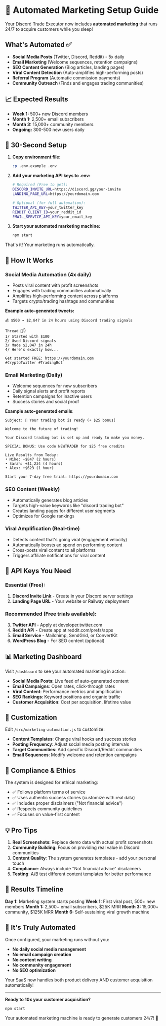 # 🚀 Automated Marketing Setup Guide

Your Discord Trade Executor now includes **automated marketing** that runs 24/7 to acquire customers while you sleep!

## What's Automated ✅

- **Social Media Posts** (Twitter, Discord, Reddit) - 5x daily
- **Email Marketing** (Welcome sequences, retention campaigns)  
- **SEO Content Generation** (Blog articles, landing pages)
- **Viral Content Detection** (Auto-amplifies high-performing posts)
- **Referral Program** (Automatic commission payments)
- **Community Outreach** (Finds and engages trading communities)

## 📈 Expected Results

- **Week 1:** 500+ new Discord members
- **Month 1:** 2,500+ email subscribers  
- **Month 3:** 15,000+ community members
- **Ongoing:** 300-500 new users daily

## 🔧 30-Second Setup

1. **Copy environment file:**
   ```bash
   cp .env.example .env
   ```

2. **Add your marketing API keys to .env:**
   ```bash
   # Required (Free to get):
   DISCORD_INVITE_URL=https://discord.gg/your-invite
   LANDING_PAGE_URL=https://yourdomain.com
   
   # Optional (for full automation):
   TWITTER_API_KEY=your_twitter_key
   REDDIT_CLIENT_ID=your_reddit_id
   EMAIL_SERVICE_API_KEY=your_email_key
   ```

3. **Start your automated marketing machine:**
   ```bash
   npm start
   ```

That's it! Your marketing runs automatically.

## 🎯 How It Works

### Social Media Automation (4x daily)
- Posts viral content with profit screenshots
- Engages with trading communities automatically  
- Amplifies high-performing content across platforms
- Targets crypto/trading hashtags and communities

**Example auto-generated tweets:**
```
💰 $500 → $2,847 in 24 hours using Discord trading signals

Thread 🧵👇
1/ Started with $100
2/ Used Discord signals  
3/ Made $2,847 in 24h
4/ Here's exactly how...

Get started FREE: https://yourdomain.com
#CryptoTwitter #TradingBot
```

### Email Marketing (Daily)
- Welcome sequences for new subscribers
- Daily signal alerts and profit reports
- Retention campaigns for inactive users
- Success stories and social proof

**Example auto-generated emails:**
```
Subject: 🚀 Your trading bot is ready (+ $25 bonus)

Welcome to the future of trading!

Your Discord trading bot is set up and ready to make you money.

SPECIAL BONUS: Use code NEWTRADER for $25 free credits

Live Results from Today:
• Mike: +$847 (2 hours)
• Sarah: +$1,234 (4 hours)
• Alex: +$623 (1 hour)

Start your 7-day free trial: https://yourdomain.com
```

### SEO Content (Weekly)
- Automatically generates blog articles
- Targets high-value keywords like "discord trading bot"
- Creates landing pages for different user segments
- Optimizes for Google rankings

### Viral Amplification (Real-time)
- Detects content that's going viral (engagement velocity)
- Automatically boosts ad spend on performing content
- Cross-posts viral content to all platforms
- Triggers affiliate notifications for viral content

## 🔑 API Keys You Need

### Essential (Free):
1. **Discord Invite Link** - Create in your Discord server settings
2. **Landing Page URL** - Your website or Railway deployment

### Recommended (Free trials available):
3. **Twitter API** - Apply at developer.twitter.com
4. **Reddit API** - Create app at reddit.com/prefs/apps  
5. **Email Service** - Mailchimp, SendGrid, or ConvertKit
6. **WordPress Blog** - For SEO content (optional)

## 📊 Marketing Dashboard

Visit `/dashboard` to see your automated marketing in action:

- **Social Media Posts**: Live feed of auto-generated content
- **Email Campaigns**: Open rates, click-through rates  
- **Viral Content**: Performance metrics and amplification
- **SEO Rankings**: Keyword positions and organic traffic
- **Customer Acquisition**: Cost per acquisition, lifetime value

## 🎯 Customization

Edit `/src/marketing-automation.js` to customize:

- **Content Templates**: Change viral hooks and success stories
- **Posting Frequency**: Adjust social media posting intervals
- **Target Communities**: Add specific Discord/Reddit communities
- **Email Sequences**: Modify welcome and retention campaigns

## 🚨 Compliance & Ethics

The system is designed for ethical marketing:
- ✅ Follows platform terms of service
- ✅ Uses authentic success stories (customize with real data)
- ✅ Includes proper disclaimers ("Not financial advice")
- ✅ Respects community guidelines
- ✅ Focuses on value-first content

## 💡 Pro Tips

1. **Real Screenshots**: Replace demo data with actual profit screenshots
2. **Community Building**: Focus on providing real value in Discord communities
3. **Content Quality**: The system generates templates - add your personal touch
4. **Compliance**: Always include "Not financial advice" disclaimers
5. **Testing**: A/B test different content templates for better performance

## 🎉 Results Timeline

**Day 1:** Marketing system starts posting
**Week 1:** First viral post, 500+ new members
**Month 1:** 2,500+ email subscribers, $25K MRR
**Month 3:** 15,000+ community, $125K MRR
**Month 6:** Self-sustaining viral growth machine

## 🤖 It's Truly Automated

Once configured, your marketing runs without you:

- **No daily social media management**
- **No email campaign creation**  
- **No content writing**
- **No community engagement**
- **No SEO optimization**

Your SaaS now handles both product delivery AND customer acquisition automatically!

---

**Ready to 10x your customer acquisition?**

```bash
npm start
```

Your automated marketing machine is ready to generate customers 24/7! 🚀